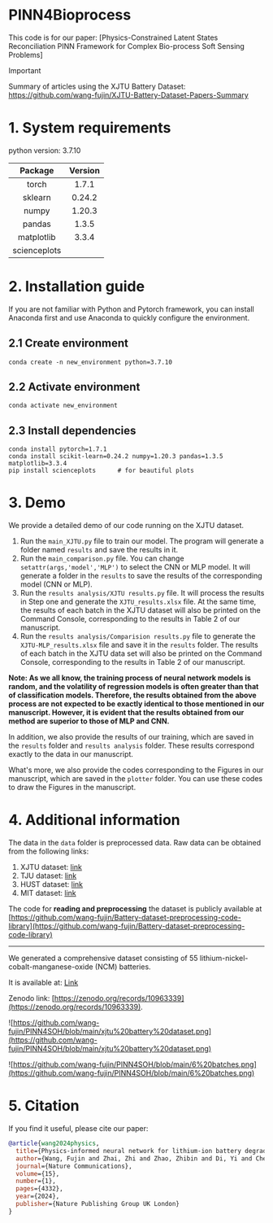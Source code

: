 # PINN4Bioprocess
This code is for our paper: [Physics-Constrained Latent States Reconciliation PINN Framework for Complex Bio-process Soft Sensing Problems]

> [!IMPORTANT]
Summary of articles using the XJTU Battery Dataset:
https://github.com/wang-fujin/XJTU-Battery-Dataset-Papers-Summary

# 1. System requirements
python version: 3.7.10

|    Package     | Version  |
|:--------------:|:--------:|
|     torch      |  1.7.1   |
|    sklearn     |  0.24.2  |
|     numpy      |  1.20.3  |
|     pandas     |  1.3.5   |
|   matplotlib   |  3.3.4   |
|  scienceplots  |          |



# 2. Installation guide
If you are not familiar with Python and Pytorch framework, 
you can install Anaconda first and use Anaconda to quickly configure the environment.
## 2.1 Create environment
```angular2html
conda create -n new_environment python=3.7.10
```



## 2.2 Activate environment
```angular2html
conda activate new_environment
```

## 2.3 Install dependencies
```angular2html
conda install pytorch=1.7.1
conda install scikit-learn=0.24.2 numpy=1.20.3 pandas=1.3.5 matplotlib=3.3.4
pip install scienceplots      # for beautiful plots
```

# 3. Demo
We provide a detailed demo of our code running on the XJTU dataset.
1. Run the `main_XJTU.py` file to train our model. The program will generate a folder named `results` and save the results in it.
2. Run the `main_comparison.py` file. You can change `setattr(args,'model','MLP')` to select the CNN or MLP model. It will generate a folder in the `results` to save the results of the corresponding model (CNN or MLP).
3. Run the `results analysis/XJTU results.py` file. It will process the results in Step one and generate the `XJTU_results.xlsx` file. At the same time, the results of each batch in the XJTU dataset will also be printed on the Command Console, corresponding to the results in Table 2 of our manuscript.
4. Run the `results analysis/Comparision results.py` file to generate the `XJTU-MLP_results.xlsx` file and save it in the `results` folder. The results of each batch in the XJTU data set will also be printed on the Command Console, corresponding to the results in Table 2 of our manuscript.

**Note: As we all know, the training process of neural network models is random, 
and the volatility of regression models is often greater than that of classification models. 
Therefore, the results obtained from the above process are not expected to be exactly identical to those mentioned in our manuscript. 
However, it is evident that the results obtained from our method are superior to those of MLP and CNN.**

In addition, we also provide the results of our training, 
which are saved in the `results` folder and `results analysis` folder. 
These results correspond exactly to the data in our manuscript.

What's more, we also provide the codes corresponding to the Figures in our manuscript, 
which are saved in the `plotter` folder.
You can use these codes to draw the Figures in the manuscript.


# 4.  Additional information
The data in the `data` folder is preprocessed data.
Raw data can be obtained from the following links:
1. XJTU dataset: [link](https://wang-fujin.github.io/)
2. TJU dataset: [link](https://zenodo.org/record/6405084)
3. HUST dataset: [link](https://data.mendeley.com/datasets/nsc7hnsg4s/2)
4. MIT dataset: [link](https://data.matr.io/1/projects/5c48dd2bc625d700019f3204)

The code for **reading and preprocessing** the dataset is publicly available at [https://github.com/wang-fujin/Battery-dataset-preprocessing-code-library](https://github.com/wang-fujin/Battery-dataset-preprocessing-code-library)

---

We generated a comprehensive dataset consisting of 55 lithium-nickel-cobalt-manganese-oxide (NCM) batteries. 

It is available at: [Link](https://wang-fujin.github.io/)

Zenodo link: [https://zenodo.org/records/10963339](https://zenodo.org/records/10963339).

![https://github.com/wang-fujin/PINN4SOH/blob/main/xjtu%20battery%20dataset.png](https://github.com/wang-fujin/PINN4SOH/blob/main/xjtu%20battery%20dataset.png)

![https://github.com/wang-fujin/PINN4SOH/blob/main/6%20batches.png](https://github.com/wang-fujin/PINN4SOH/blob/main/6%20batches.png)

# 5. Citation
If you find it useful, please cite our paper:
```bibtex
@article{wang2024physics,
  title={Physics-informed neural network for lithium-ion battery degradation stable modeling and prognosis},
  author={Wang, Fujin and Zhai, Zhi and Zhao, Zhibin and Di, Yi and Chen, Xuefeng},
  journal={Nature Communications},
  volume={15},
  number={1},
  pages={4332},
  year={2024},
  publisher={Nature Publishing Group UK London}
}
```
